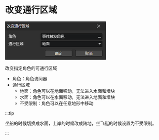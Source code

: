 # 改变通行区域

![](img/changePassableTerrain-1.png)

改变指定角色的可通行区域

- 角色：角色访问器
- 通行区域
  - 地面：角色可以在地面移动，无法进入水面和墙块
  - 水面：角色可以在水面移动，无法进入地面和墙块
  - 不受限制：角色可以在任意地形中移动

:::tip

坐船的时候切换成水面，上岸的时候改成陆地，坐飞艇的时候设置为不受限制。

:::